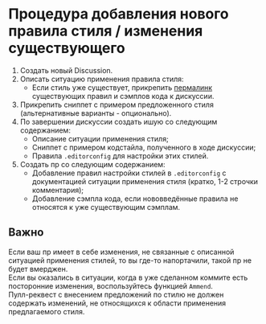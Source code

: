 # Процедура добавления нового правила стиля / изменения существующего
1. Создать новый Discussion.
2. Описать ситуацию применения правила стиля:
   + Если стиль уже существует, прикрепить [пермалинк](https://docs.github.com/en/github/writing-on-github/working-with-advanced-formatting/creating-a-permanent-link-to-a-code-snippet) существующих правил и сэмплов кода к дискуссии.
3. Прикрепить сниппет с примером предложенного стиля (альтернативные варианты - опционально).
4. По завершении дискуссии создать ишую со следующим содержанием:
   + Описание ситуации применения стиля;
   + Сниппет с примером кодстайла, полученного в ходе дискуссии;
   + Правила `.editorconfig` для настройки этих стилей.
5. Создать пр со следующим содержанием:
   + Добавление правил настройки стилей в `.editorconfig` с документацией ситуации применения стиля (кратко, 1-2 строчки комментария);
   + Добавление сэмпла кода, если нововведённые правила не относятся к уже существующим сэмплам.


## Важно
Если ваш пр имеет в себе изменения, не связанные с описанной ситуацией применения стилей, то вы где-то напортачили, такой пр не будет вмерджен. \
Если вы оказались в ситуации, когда в уже сделанном коммите есть посторонние изменения, воспользуйтесь функцией `Ammend`. \
Пулл-реквест с внесением предложений по стилю не должен содержать изменений, не относящихся к области применения предлагаемого стиля.